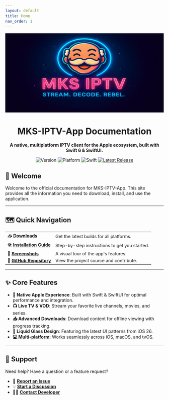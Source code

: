 ```yaml
---
layout: default
title: Home
nav_order: 1
---
```


<div align="center">
  <a href="https://github.com/MKS2508/MKS-IPTV-App">
    <img src="imgs/banner3.webp" alt="MKS-IPTV-App Banner" width="800"/>
  </a>
  <h1>MKS-IPTV-App Documentation</h1>
  <p><strong>A native, multiplatform IPTV client for the Apple ecosystem, built with Swift 6 & SwiftUI.</strong></p>
</div>

<p align="center">
  <img alt="Version" src="https://img.shields.io/badge/version-v1.0--beta-blueviolet?style=for-the-badge">
  <img alt="Platform" src="https://img.shields.io/badge/platform-iOS%20%7C%20macOS%20%7C%20tvOS-4BC51D?style=for-the-badge">
  <img alt="Swift" src="https://img.shields.io/badge/Swift-6.0-F05138?style=for-the-badge&logo=swift">
  <a href="https://github.com/MKS2508/MKS-IPTV-App/releases/latest">
    <img alt="Latest Release" src="https://img.shields.io/github/v/release/MKS2508/MKS-IPTV-App?include_prereleases&style=for-the-badge&color=blue&logo=github">
  </a>
</p>

## 🚀 Welcome

Welcome to the official documentation for MKS-IPTV-App. This site provides all the information you need to download, install, and use the application.

---

## 🗺️ Quick Navigation

| | |
| :--- | :--- |
| 📥 [**Downloads**](download.md) | Get the latest builds for all platforms. |
| 🛠️ [**Installation Guide**](installation.md) | Step-by-step instructions to get you started. |
| 📸 [**Screenshots**](screenshots.md) | A visual tour of the app's features. |
| 🐙 [**GitHub Repository**](https://github.com/MKS2508/MKS-IPTV-App) | View the project source and contribute. |

---

## ✨ Core Features

- ** Native Apple Experience**: Built with Swift & SwiftUI for optimal performance and integration.
- **📺 Live TV & VOD**: Stream your favorite live channels, movies, and series.
- **📥 Advanced Downloads**: Download content for offline viewing with progress tracking.
- **🎨 Liquid Glass Design**: Featuring the latest UI patterns from iOS 26.
- **💻 Multi-platform**: Works seamlessly across iOS, macOS, and tvOS.

---

## 💬 Support

Need help? Have a question or a feature request?

- 🐛 [**Report an Issue**](https://github.com/MKS2508/MKS-IPTV-App/issues)
- 💡 [**Start a Discussion**](https://github.com/MKS2508/MKS-IPTV-App/discussions)
- 👨‍💻 [**Contact Developer**](https://github.com/MKS2508)
